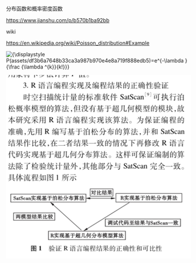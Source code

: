 

分布函数和概率密度函数

https://www.jianshu.com/p/b570b1ba92bb



wiki

https://en.wikipedia.org/wiki/Poisson_distribution#Example



![{\displaystyle P(assets/df3b6a7648b33ca3a987b970e4e8a719f888edb5)=e^{-\lambda }{\frac {\lambda ^{k}}{k!}}}](https://wikimedia.org/api/rest_v1/media/math/render/svg/df3b6a7648b33ca3a987b970e4e8a719f888edb5)

![image-20190508105823647](assets/image-20190508105823647.png)